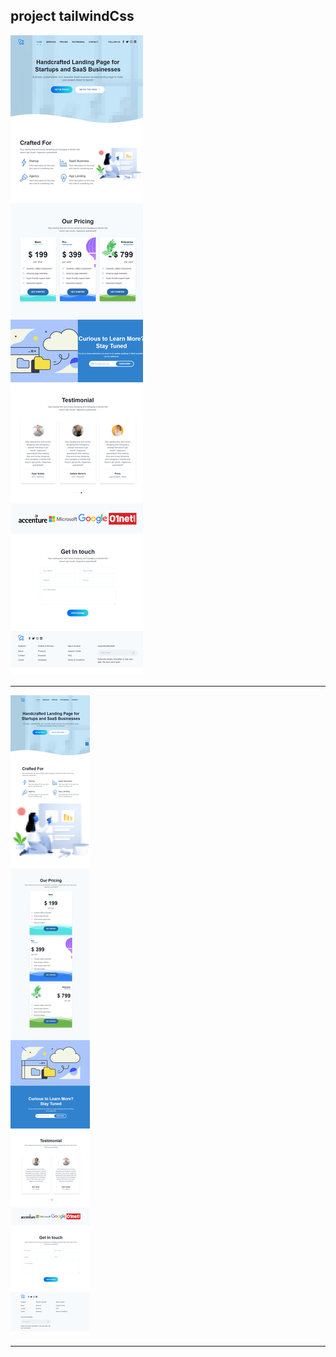 
## project tailwindCss

![alt text](<assets/images/img-readme/_C__Users_new_Desktop_Projects_tailwindCss-Projects_tailwindCss-project_index.html (1).png>)

***

![alt text](assets/images/img-readme/_C__Users_new_Desktop_Projects_tailwindCss-Projects_tailwindCss-project_index.html.png)

***